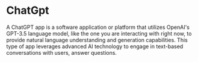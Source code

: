 # ChatGpt
A ChatGPT app is a software application or platform that utilizes OpenAI's GPT-3.5 language model, like the one you are interacting with right now, to provide natural language understanding and generation capabilities. This type of app leverages advanced AI technology to engage in text-based conversations with users, answer questions.
